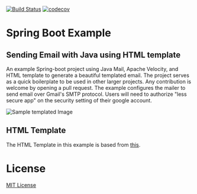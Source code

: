 [![Build Status](https://travis-ci.com/As-12/Spring-boot-example-Send-Email-Template.svg?branch=master)](https://travis-ci.com/As-12/Spring-boot-example-Send-Email-Template)
[![codecov](https://codecov.io/gh/As-12/Spring-boot-example-Send-Email-Template/branch/master/graph/badge.svg)](https://codecov.io/gh/As-12/Spring-boot-example-Send-Email-Template)

# Spring Boot Example

## Sending Email with Java using HTML template

An example Spring-boot project using Java Mail, Apache Velocity, and HTML template to generate a beautiful templated email. The project serves as a quick boilerplate to be used in other larger projects. Any contribution is welcome by opening a pull request.
The example configures the mailer to send email over Gmail's SMTP protocol. Users will need to authorize "less secure app" on the security setting of their google account. 

![Sample templated Image](https://user-images.githubusercontent.com/15963/29055956-8dcca38e-7bb4-11e7-8a86-7b056ebf673d.png)

## HTML Template

The HTML Template in this example is based from [this](https://github.com/leemunroe/responsive-html-email-template).

# License

[MIT License](https://opensource.org/licenses/MIT)
